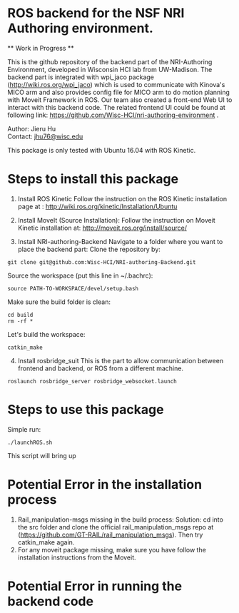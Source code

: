 # ROS backend for the NSF NRI Authoring environment.

** Work in Progress **

This is the github repository of the backend part of the NRI-Authoring Environment, developed in Wisconsin HCI lab from UW-Madison. The backend part is integrated with wpi_jaco package (http://wiki.ros.org/wpi_jaco) which is used to communicate with Kinova's MICO arm and also provides config file for MICO arm to do motion planning with Moveit Framework in ROS. Our team also created a front-end Web UI to interact with this backend code. The related frontend UI could be found at following link: https://github.com/Wisc-HCI/nri-authoring-environment .

Author: Jieru Hu<br /> 
Contact: jhu76@wisc.edu

This package is only tested with Ubuntu 16.04 with ROS Kinetic.

# Steps to install this package

1. Install ROS Kinetic 
  Follow the instruction on the ROS Kinetic installation page at : http://wiki.ros.org/kinetic/Installation/Ubuntu

2. Install MoveIt (Source Installation):
  Follow the instruction on Moveit Kinetic installation at: http://moveit.ros.org/install/source/
  
3. Install NRI-authoring-Backend
  Navigate to a folder where you want to place the backend part:
  Clone the repository by:
  ```
  git clone git@github.com:Wisc-HCI/NRI-authoring-Backend.git
  ```

  Source the workspace (put this line in ~/.bachrc):
  ```
  source PATH-TO-WORKSPACE/devel/setup.bash
  ```
  Make sure the build folder is clean:
  ```
  cd build
  rm -rf *
  ```
  Let's build the workspace:
  ```
  catkin_make
  ```
4. Install rosbridge_suit
  This is the part to allow communication between frontend and backend, or ROS from a different machine.
  ```
  roslaunch rosbridge_server rosbridge_websocket.launch
  ```

# Steps to use this package
  Simple run:
  ```
  ./launchROS.sh
  ```
  This script will bring up 

# Potential Error in the installation process
1. Rail_manipulation-msgs missing in the build process:
  Solution: cd into the src folder and clone the official rail_manipulation_msgs repo at (https://github.com/GT-RAIL/rail_manipulation_msgs). Then try catkin_make again.
2. For any moveit package missing, make sure you have follow the installation instructions from the Moveit. 

# Potential Error in running the backend code

  
  
